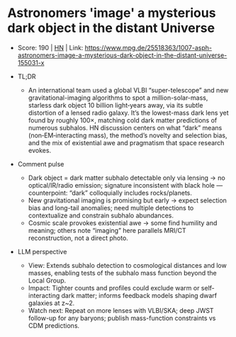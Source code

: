 # Astronomers 'image' a mysterious dark object in the distant Universe

- Score: 190 | [HN](https://news.ycombinator.com/item?id=45580699) | Link: https://www.mpg.de/25518363/1007-asph-astronomers-image-a-mysterious-dark-object-in-the-distant-universe-155031-x

- TL;DR
    - An international team used a global VLBI “super-telescope” and new gravitational-imaging algorithms to spot a million-solar-mass, starless dark object 10 billion light‑years away, via its subtle distortion of a lensed radio galaxy. It’s the lowest-mass dark lens yet found by roughly 100×, matching cold dark matter predictions of numerous subhalos. HN discussion centers on what “dark” means (non‑EM‑interacting mass), the method’s novelty and selection bias, and the mix of existential awe and pragmatism that space research evokes.

- Comment pulse
    - Dark object = dark matter subhalo detectable only via lensing → no optical/IR/radio emission; signature inconsistent with black hole — counterpoint: “dark” colloquially includes rocks/planets.
    - New gravitational imaging is promising but early → expect selection bias and long-tail anomalies; need multiple detections to contextualize and constrain subhalo abundances.
    - Cosmic scale provokes existential awe → some find humility and meaning; others note “imaging” here parallels MRI/CT reconstruction, not a direct photo.

- LLM perspective
    - View: Extends subhalo detection to cosmological distances and low masses, enabling tests of the subhalo mass function beyond the Local Group.
    - Impact: Tighter counts and profiles could exclude warm or self-interacting dark matter; informs feedback models shaping dwarf galaxies at z~2.
    - Watch next: Repeat on more lenses with VLBI/SKA; deep JWST follow-up for any baryons; publish mass-function constraints vs CDM predictions.
